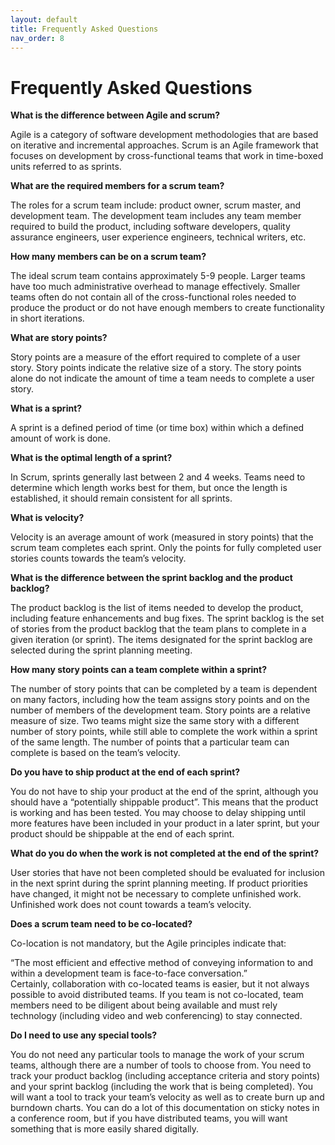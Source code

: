 ```yaml
---
layout: default
title: Frequently Asked Questions
nav_order: 8
---
```


# Frequently Asked Questions

**What is the difference between Agile and scrum?**

Agile is a category of software development methodologies that are based on iterative and incremental approaches. Scrum is an Agile framework that focuses on development by cross-functional teams that work in time-boxed units referred to as sprints.

**What are the required members for a scrum team?**

The roles for a scrum team include: product owner, scrum master, and development team. The development team includes any team member required to 
build the product, including software developers, quality assurance engineers, user experience engineers, technical writers, etc.

**How many members can be on a scrum team?**

The ideal scrum team contains approximately 5-9 people. Larger teams have too much administrative overhead to manage effectively. Smaller teams 
often do not contain all of the cross-functional roles needed to produce the product or do not have enough members to create functionality in short iterations.

**What are story points?**

Story points are a measure of the effort required to complete of a user story. Story points indicate the relative size of a story. The story points 
alone do not indicate the amount of time a team needs to complete a user story. 

**What is a sprint?**

A sprint is a defined period of time (or time box) within which a defined amount of work is done. 

**What is the optimal length of a sprint?**

In Scrum, sprints generally last between 2 and 4 weeks. Teams need to determine which length works best for them, but once the length is 
established, it should remain consistent for all sprints.

**What is velocity?**

Velocity is an average amount of work (measured in story points) that the scrum team completes each sprint. Only the points for fully completed 
user stories counts towards the team’s velocity.

**What is the difference between the sprint backlog and the product backlog?**

The product backlog is the list of items needed to develop the product, including feature enhancements and bug fixes. The sprint backlog is the 
set of stories from the product backlog that the team plans to complete in a given iteration (or sprint). The items designated for the sprint 
backlog are selected during the sprint planning meeting.

**How many story points can a team complete within a sprint?**

The number of story points that can be completed by a team is dependent on many factors, including how the team assigns story points and on the 
number of members of the development team. Story points are a relative measure of size. Two teams might size the same story with a different 
number of story points, while still able to complete the work within a sprint of the same length. The number of points that a particular team can 
complete is based on the team’s velocity.

**Do you have to ship product at the end of each sprint?**

You do not have to ship your product at the end of the sprint, although you should have a “potentially shippable product”. This means that the 
product is working and has been tested. You may choose to delay shipping until more features have been included in your product in a later sprint, 
but your product should be shippable at the end of each sprint.

**What do you do when the work is not completed at the end of the sprint?**

User stories that have not been completed should be evaluated for inclusion in the next sprint during the sprint planning meeting. 
If product priorities have changed, it might not be necessary to complete unfinished work. Unfinished work does not count towards a team’s velocity.

**Does a scrum team need to be co-located?**

Co-location is not mandatory, but the Agile principles indicate that: 

“The most efficient and effective method of conveying information to and within a development team is face-to-face conversation.”  
Certainly, collaboration with co-located teams is easier, but it not always possible to avoid distributed teams. If you team is not co-located, team members need to be diligent about being available and must rely technology (including video and web conferencing) to stay connected. 

**Do I need to use any special tools?**

You do not need any particular tools to manage the work of your scrum teams, although there are a number of tools to choose from. You need 
to track your product backlog (including acceptance criteria and story points) and your sprint backlog  (including the work that is being completed). 
You will want a tool to track your team’s velocity as well as to create burn up and burndown charts. You can do a lot of this documentation on sticky 
notes in a conference room, but if you have distributed teams, you will want something that is more easily shared digitally.

